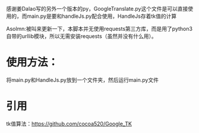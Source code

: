 感谢姜Dalao写的另外一个版本的py，GoogleTranslate.py这个文件是可以直接使用的，而main.py是要和handleJs.py配合使用，HandleJs存着tk值的计算

Asolmn:被叫来更新一下，本脚本并无使用requests第三方库，而是用了python3自带的urllib模块，所以无需安装requests（虽然并没有什么用）。
# 使用方法：
将main.py和HandleJs.py放到一个文件夹，然后运行main.py文件
# 引用
tk值算法：https://github.com/cocoa520/Google_TK
